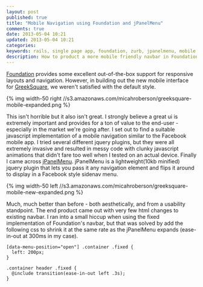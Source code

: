 ```yaml
---
layout: post
published: true
title: "Mobile Navigation using Foundation and jPanelMenu"
comments: true
date: 2013-05-04 10:21
updated: 2013-05-04 10:21
categories: 
keywords: rails, single page app, foundation, zurb, jpanelmenu, mobile navigation, flyout menu, facebook style navigation
description: How to product a more mobile friendly navbar in Foundation with a little help from JPanelMenu.
---
```


[Foundation](http://foundation.zurb.com/) provides some excellent out-of-the-box support for responsive layouts and navigation. However, in building out the new mobile interface for [GreekSquare](http://www.greeksquare.com/), we weren't satisfied with the default style. 
<!--more-->

{% img width-50 right //s3.amazonaws.com/micahroberson/greeksquare-mobile-expanded.png %}

This isn't horrible but it also isn't great. I strongly believe a great ui is extremely important and provides for a ton of value to the end-user - especially in the market we're going after. I set out to find a suitable javascript implementation of a mobile navigation similar to the Facebook mobile app. I tried several different jquery plugins, but they were all extremely invasive and resulted in messy code with clunky javascript animations that didn't fare too well when I tested on an actual device. Finally I came across [jPanelMenu](http://jpanelmenu.com/). jPanelMenu is a lightweight(10kb minified) jquery plugin that lets you pass it any navigation element and flips it around to display in a Facebook style sidenav menu.

{% img width-50 left //s3.amazonaws.com/micahroberson/greeksquare-mobile-new-expanded.png %}

Much, much better than before - both aesthetically, and from a usability standpoint. The end product came out with very few html changes to existing navbar. I ran into a small hiccup when using the fixed implementation of Foundation's navbar, but that was solved by add the following css to shrink it at the same rate as the jPanelMenu expands (ease-in-out at 300ms in my case). 



    [data-menu-position="open"] .container .fixed {
      left: 200px;
    }

    .container header .fixed {
      @include transition(ease-in-out left .3s);
    }

